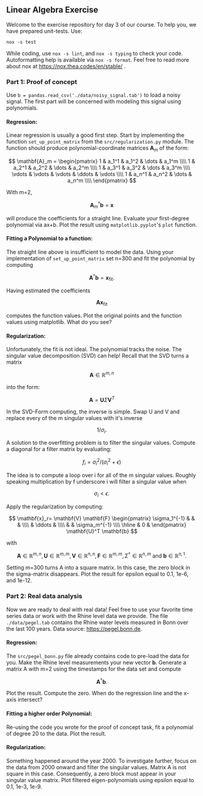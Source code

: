 ## Linear Algebra Exercise
Welcome to the exercise repository for day 3 of our course.
To help you, we have prepared unit-tests.
Use:
```shell
nox -s test
```
While coding, use `nox -s lint`, and `nox -s typing` to check your code.
Autoformatting help is available via `nox -s format`.
Feel free to read more about nox at https://nox.thea.codes/en/stable/ .


### Part 1: Proof of concept
Use `b = pandas.read_csv('./data/noisy_signal.tab')` to load a noisy signal.
The first part will be concerned with modeling this signal using polynomials.

#### Regression:
Linear regression is usually a good first step. Start by implementing the function
`set_up_point_matrix` from the `src/regularization.py` module. 
The function should produce polynomial-coordinate matrices $\mathbf{A}_m$ of the form:

$$
\mathbf{A}_m = 
\begin{pmatrix}
          1       & a_1^1    & a_1^2  & \dots & a_1^m  \\\\ 
          1       & a_2^1    & a_2^2  & \dots & a_2^m  \\\\
          1       & a_3^1    & a_3^2  & \dots & a_3^m  \\\\
          \vdots  & \vdots   & \vdots  & \ddots & \vdots \\\\ 
          1       & a_n^1    & a_n^2  & \dots & a_n^m  \\\\
   \end{pmatrix}
$$

With m=2,

$$\mathbf{A}_m^{\dagger}\mathbf{b} = \mathbf{x}$$

will produce the coefficients for a straight line. Evaluate your first-degree polynomial via ax+b.
Plot the result using `matplotlib.pyplot`'s `plot` function.


#### Fitting a Polynomial to a function:
The straight line above is insufficient to model the data. Using your 
implementation of `set_up_point_matrix` set n=300 and fit the polynomial
by computing

$$\mathbf{A}^{\dagger}\mathbf{b} = \mathbf{x}_{\text{fit}}.$$

Having estimated the coefficients

$$\mathbf{A} \mathbf{x}_{\text{fit}}$$

computes the function values. Plot the original points and the function values using matplotlib.
What do you see?



#### Regularization:
Unfortunately, the fit is not ideal. The polynomial tracks the noise.
The singular value decomposition (SVD) can help!
Recall that the SVD turns a matrix

$$\mathbf{A} \in \mathbb{R}^{m,n}$$

into the form:

$$ \mathbf{A} = \mathbf{U} \Sigma \mathbf{V}^T 
$$

In the SVD-Form computing, the inverse is simple. Swap U and V  and replace every of the m singular values with it's inverse

$$1/\sigma_i .$$

A solution to the overfitting problem is to filter the singular values.
Compute a diagonal for a filter matrix by evaluating:

$$f_i = \sigma_i^2 / (\sigma_i^2 + \epsilon)$$

The idea is to compute a loop over i for all of the m singular values.
Roughly speaking multiplication by f underscore i will filter a singular value when

$$\sigma_i \lt \epsilon .$$

Apply the regularization by computing:


$$
    \mathbf{x}_r= \mathbf{V} \mathbf{F} \begin{pmatrix}
      \sigma_1^{-1} & & & \\\\
      &  \ddots & \\\\
      &  & \sigma_m^{-1} \\\\ \hline
      & 0 &
    \end{pmatrix}
    \mathbf{U}^T \mathbf{b}
$$


with

$$\mathbf{A} \in \mathbb{R}^{m,n}, \mathbf{U} \in \mathbb{R}^{m,m}, \mathbf{V} \in \mathbb{R}^{n,n}, \mathbf{F} \in \mathbb{R}^{m,m}, \Sigma^{\dagger} \in \mathbb{R}^{n,m} \text{ and } \mathbf{b} \in \mathbb{R}^{n,1}.$$
  
Setting m=300 turns A into a square matrix. In this case, the zero block in the sigma-matrix disappears.
Plot the result for epsilon equal to 0.1, 1e-6, and 1e-12.


### Part 2: Real data analysis
Now we are ready to deal with real data! Feel free to use your favorite time series data or work with the Rhine level data we provide.
The file `./data/pegel.tab` contains the Rhine water levels measured in Bonn over the last 100 years. 
Data source: https://pegel.bonn.de.

#### Regression:
The `src/pegel_bonn.py` file already contains code to pre-load the data for you.
Make the Rhine level measurements your new vector $\mathbf{b}$.
Generate a matrix A with m=2 using the timestamps for the data set and compute 

$$\mathbf{A}^{\dagger}\mathbf{b}.$$

Plot the result. Compute the zero. When do the regression line and the x-axis intersect?

#### Fitting a higher order Polynomial:

Re-using the code you wrote for the proof of concept task, fit a polynomial of degree 20 to the data.
Plot the result.


#### Regularization:
Something happened around the year 2000. To investigate further, focus on the data from 2000 onward and
filter the singular values.
Matrix A is not square in this case. Consequently, a zero block must appear in your singular value matrix. 
Plot filtered eigen-polynomials using epsilon equal to 0.1, 1e-3, 1e-9.
